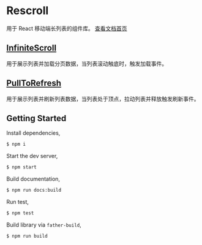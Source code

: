 # Rescroll

用于 React 移动端长列表的组件库。 [查看文档首页](https://rescroll.vercel.app/)

## [InfiniteScroll](https://github.com/Eraylee/rescroll/blob/main/src/InfiniteScroll/index.md)

用于展示列表并加载分页数据，当列表滚动触底时，触发加载事件。

## [PullToRefresh](https://github.com/Eraylee/rescroll/blob/main/src/PullToRefresh/index.md)

用于展示列表并刷新列表数据，当列表处于顶点，拉动列表并释放触发刷新事件。

## Getting Started

Install dependencies,

```bash
$ npm i
```

Start the dev server,

```bash
$ npm start
```

Build documentation,

```bash
$ npm run docs:build
```

Run test,

```bash
$ npm test
```

Build library via `father-build`,

```bash
$ npm run build
```
